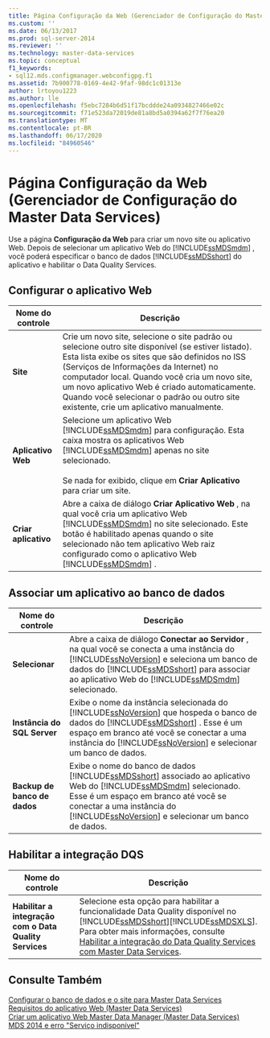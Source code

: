 ```yaml
---
title: Página Configuração da Web (Gerenciador de Configuração do Master Data Services) | Microsoft Docs
ms.custom: ''
ms.date: 06/13/2017
ms.prod: sql-server-2014
ms.reviewer: ''
ms.technology: master-data-services
ms.topic: conceptual
f1_keywords:
- sql12.mds.configmanager.webconfigpg.f1
ms.assetid: 7b900778-0169-4e42-9faf-98dc1c01313e
author: lrtoyou1223
ms.author: lle
ms.openlocfilehash: f5ebc7284b6d51f17bcddde24a0934827466e02c
ms.sourcegitcommit: f71e523da72019de81a8bd5a0394a62f7f76ea20
ms.translationtype: MT
ms.contentlocale: pt-BR
ms.lasthandoff: 06/17/2020
ms.locfileid: "84960546"
---
```

# <a name="web-configuration-page-master-data-services-configuration-manager"></a>Página Configuração da Web (Gerenciador de Configuração do Master Data Services)
  Use a página **Configuração da Web** para criar um novo site ou aplicativo Web. Depois de selecionar um aplicativo Web do [!INCLUDE[ssMDSmdm](../includes/ssmdsmdm-md.md)] , você poderá especificar o banco de dados [!INCLUDE[ssMDSshort](../includes/ssmdsshort-md.md)] do aplicativo e habilitar o Data Quality Services.  
  
## <a name="configure-the-web-application"></a>Configurar o aplicativo Web  
  
|Nome do controle|Descrição|  
|------------------|-----------------|  
|**Site**|Crie um novo site, selecione o site padrão ou selecione outro site disponível (se estiver listado). Esta lista exibe os sites que são definidos no ISS (Serviços de Informações da Internet) no computador local. Quando você cria um novo site, um novo aplicativo Web é criado automaticamente. Quando você selecionar o padrão ou outro site existente, crie um aplicativo manualmente.|  
|**Aplicativo Web**|Selecione um aplicativo Web [!INCLUDE[ssMDSmdm](../includes/ssmdsmdm-md.md)] para configuração. Esta caixa mostra os aplicativos Web [!INCLUDE[ssMDSmdm](../includes/ssmdsmdm-md.md)] apenas no site selecionado.<br /><br /> Se nada for exibido, clique em **Criar Aplicativo** para criar um site.|  
|**Criar aplicativo**|Abre a caixa de diálogo **Criar Aplicativo Web** , na qual você cria um aplicativo Web [!INCLUDE[ssMDSmdm](../includes/ssmdsmdm-md.md)] no site selecionado. Este botão é habilitado apenas quando o site selecionado não tem aplicativo Web raiz configurado como o aplicativo Web [!INCLUDE[ssMDSmdm](../includes/ssmdsmdm-md.md)] .|  
  
## <a name="associate-application-with-database"></a>Associar um aplicativo ao banco de dados  
  
|Nome do controle|Descrição|  
|------------------|-----------------|  
|**Selecionar**|Abre a caixa de diálogo **Conectar ao Servidor** , na qual você se conecta a uma instância do [!INCLUDE[ssNoVersion](../includes/ssnoversion-md.md)] e seleciona um banco de dados do [!INCLUDE[ssMDSshort](../includes/ssmdsshort-md.md)] para associar ao aplicativo Web do [!INCLUDE[ssMDSmdm](../includes/ssmdsmdm-md.md)] selecionado.|  
|**Instância do SQL Server**|Exibe o nome da instância selecionada do [!INCLUDE[ssNoVersion](../includes/ssnoversion-md.md)] que hospeda o banco de dados do [!INCLUDE[ssMDSshort](../includes/ssmdsshort-md.md)] . Esse é um espaço em branco até você se conectar a uma instância do [!INCLUDE[ssNoVersion](../includes/ssnoversion-md.md)] e selecionar um banco de dados.|  
|**Backup de banco de dados**|Exibe o nome do banco de dados [!INCLUDE[ssMDSshort](../includes/ssmdsshort-md.md)] associado ao aplicativo Web do [!INCLUDE[ssMDSmdm](../includes/ssmdsmdm-md.md)] selecionado. Esse é um espaço em branco até você se conectar a uma instância do [!INCLUDE[ssNoVersion](../includes/ssnoversion-md.md)] e selecionar um banco de dados.|  
  
## <a name="enable-dqs-integration"></a>Habilitar a integração DQS  
  
|Nome do controle|Descrição|  
|------------------|-----------------|  
|**Habilitar a integração com o Data Quality Services**|Selecione esta opção para habilitar a funcionalidade Data Quality disponível no [!INCLUDE[ssMDSshort](../includes/ssmdsshort-md.md)][!INCLUDE[ssMDSXLS](../includes/ssmdsxls-md.md)]. Para obter mais informações, consulte [Habilitar a integração do Data Quality Services com Master Data Services](install-windows/enable-data-quality-services-integration-with-master-data-services.md).|  
  
## <a name="see-also"></a>Consulte Também  
 [Configurar o banco de dados e o site para Master Data Services](../../2014/master-data-services/set-up-the-database-and-website-for-master-data-services.md)   
 [Requisitos do aplicativo Web &#40;Master Data Services&#41;](install-windows/web-application-requirements-master-data-services.md)   
 [Criar um aplicativo Web Master Data Manager &#40;Master Data Services&#41;](install-windows/create-a-master-data-manager-web-application-master-data-services.md)   
 [MDS 2014 e erro "Serviço indisponível"](https://blogs.msdn.com/b/womeninanalytics/archive/2015/08/19/mds-2014-and-service-unavailable-error.aspx)  
  
  
